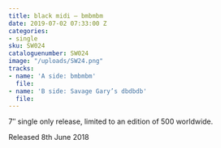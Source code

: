 ```yaml
---
title: black midi – bmbmbm
date: 2019-07-02 07:33:00 Z
categories:
- single
sku: SW024
cataloguenumber: SW024
image: "/uploads/SW24.png"
tracks:
- name: 'A side: bmbmbm'
  file: 
- name: 'B side: Savage Gary’s dbdbdb'
  file: 
---
```


7″ single only release, limited to an edition of 500 worldwide.

Released 8th June 2018
